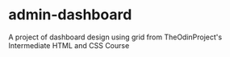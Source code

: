 # admin-dashboard
A project of dashboard design using grid from TheOdinProject's Intermediate HTML and CSS Course 

